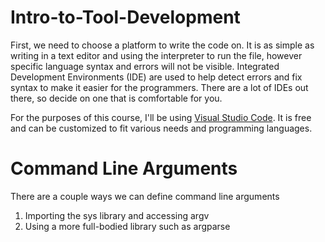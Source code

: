 # Intro-to-Tool-Development

First, we need to choose a platform to write the code on.  It is as simple as writing in a text editor and using the interpreter to run the file, however specific language syntax and errors will not be visible.  Integrated Development Environments (IDE) are used to help detect errors and fix syntax to make it easier for the programmers.  There are a lot of IDEs out there, so decide on one that is comfortable for you.

For the purposes of this course, I'll be using [Visual Studio Code](https://code.visualstudio.com/).  It is free and can be customized to fit various needs and programming languages.

# 


# Command Line Arguments

There are a couple ways we can define command line arguments
1. Importing the sys library and accessing argv
2. Using a more full-bodied library such as argparse

